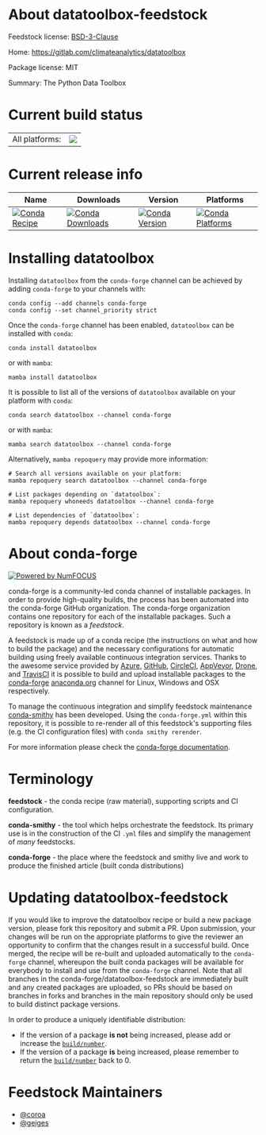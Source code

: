 About datatoolbox-feedstock
===========================

Feedstock license: [BSD-3-Clause](https://github.com/conda-forge/datatoolbox-feedstock/blob/main/LICENSE.txt)

Home: https://gitlab.com/climateanalytics/datatoolbox

Package license: MIT

Summary: The Python Data Toolbox

Current build status
====================


<table><tr><td>All platforms:</td>
    <td>
      <a href="https://dev.azure.com/conda-forge/feedstock-builds/_build/latest?definitionId=16871&branchName=main">
        <img src="https://dev.azure.com/conda-forge/feedstock-builds/_apis/build/status/datatoolbox-feedstock?branchName=main">
      </a>
    </td>
  </tr>
</table>

Current release info
====================

| Name | Downloads | Version | Platforms |
| --- | --- | --- | --- |
| [![Conda Recipe](https://img.shields.io/badge/recipe-datatoolbox-green.svg)](https://anaconda.org/conda-forge/datatoolbox) | [![Conda Downloads](https://img.shields.io/conda/dn/conda-forge/datatoolbox.svg)](https://anaconda.org/conda-forge/datatoolbox) | [![Conda Version](https://img.shields.io/conda/vn/conda-forge/datatoolbox.svg)](https://anaconda.org/conda-forge/datatoolbox) | [![Conda Platforms](https://img.shields.io/conda/pn/conda-forge/datatoolbox.svg)](https://anaconda.org/conda-forge/datatoolbox) |

Installing datatoolbox
======================

Installing `datatoolbox` from the `conda-forge` channel can be achieved by adding `conda-forge` to your channels with:

```
conda config --add channels conda-forge
conda config --set channel_priority strict
```

Once the `conda-forge` channel has been enabled, `datatoolbox` can be installed with `conda`:

```
conda install datatoolbox
```

or with `mamba`:

```
mamba install datatoolbox
```

It is possible to list all of the versions of `datatoolbox` available on your platform with `conda`:

```
conda search datatoolbox --channel conda-forge
```

or with `mamba`:

```
mamba search datatoolbox --channel conda-forge
```

Alternatively, `mamba repoquery` may provide more information:

```
# Search all versions available on your platform:
mamba repoquery search datatoolbox --channel conda-forge

# List packages depending on `datatoolbox`:
mamba repoquery whoneeds datatoolbox --channel conda-forge

# List dependencies of `datatoolbox`:
mamba repoquery depends datatoolbox --channel conda-forge
```


About conda-forge
=================

[![Powered by
NumFOCUS](https://img.shields.io/badge/powered%20by-NumFOCUS-orange.svg?style=flat&colorA=E1523D&colorB=007D8A)](https://numfocus.org)

conda-forge is a community-led conda channel of installable packages.
In order to provide high-quality builds, the process has been automated into the
conda-forge GitHub organization. The conda-forge organization contains one repository
for each of the installable packages. Such a repository is known as a *feedstock*.

A feedstock is made up of a conda recipe (the instructions on what and how to build
the package) and the necessary configurations for automatic building using freely
available continuous integration services. Thanks to the awesome service provided by
[Azure](https://azure.microsoft.com/en-us/services/devops/), [GitHub](https://github.com/),
[CircleCI](https://circleci.com/), [AppVeyor](https://www.appveyor.com/),
[Drone](https://cloud.drone.io/welcome), and [TravisCI](https://travis-ci.com/)
it is possible to build and upload installable packages to the
[conda-forge](https://anaconda.org/conda-forge) [anaconda.org](https://anaconda.org/)
channel for Linux, Windows and OSX respectively.

To manage the continuous integration and simplify feedstock maintenance
[conda-smithy](https://github.com/conda-forge/conda-smithy) has been developed.
Using the ``conda-forge.yml`` within this repository, it is possible to re-render all of
this feedstock's supporting files (e.g. the CI configuration files) with ``conda smithy rerender``.

For more information please check the [conda-forge documentation](https://conda-forge.org/docs/).

Terminology
===========

**feedstock** - the conda recipe (raw material), supporting scripts and CI configuration.

**conda-smithy** - the tool which helps orchestrate the feedstock.
                   Its primary use is in the construction of the CI ``.yml`` files
                   and simplify the management of *many* feedstocks.

**conda-forge** - the place where the feedstock and smithy live and work to
                  produce the finished article (built conda distributions)


Updating datatoolbox-feedstock
==============================

If you would like to improve the datatoolbox recipe or build a new
package version, please fork this repository and submit a PR. Upon submission,
your changes will be run on the appropriate platforms to give the reviewer an
opportunity to confirm that the changes result in a successful build. Once
merged, the recipe will be re-built and uploaded automatically to the
`conda-forge` channel, whereupon the built conda packages will be available for
everybody to install and use from the `conda-forge` channel.
Note that all branches in the conda-forge/datatoolbox-feedstock are
immediately built and any created packages are uploaded, so PRs should be based
on branches in forks and branches in the main repository should only be used to
build distinct package versions.

In order to produce a uniquely identifiable distribution:
 * If the version of a package **is not** being increased, please add or increase
   the [``build/number``](https://docs.conda.io/projects/conda-build/en/latest/resources/define-metadata.html#build-number-and-string).
 * If the version of a package **is** being increased, please remember to return
   the [``build/number``](https://docs.conda.io/projects/conda-build/en/latest/resources/define-metadata.html#build-number-and-string)
   back to 0.

Feedstock Maintainers
=====================

* [@coroa](https://github.com/coroa/)
* [@geiges](https://github.com/geiges/)

